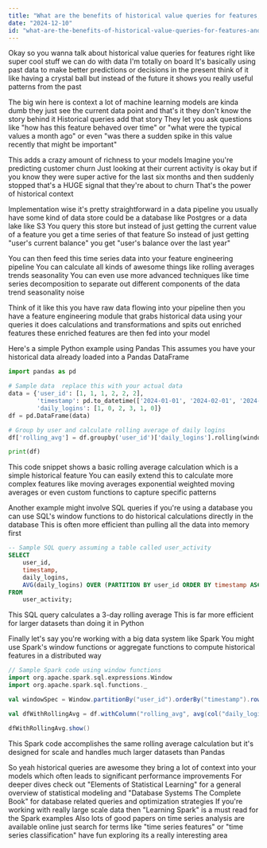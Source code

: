 ```yaml
---
title: "What are the benefits of historical value queries for features, and how are they implemented in pipelines?"
date: "2024-12-10"
id: "what-are-the-benefits-of-historical-value-queries-for-features-and-how-are-they-implemented-in-pipelines"
---
```


Okay so you wanna talk about historical value queries for features right  like super cool stuff we can do with data  I'm totally on board  It's basically using past data to make better predictions or decisions in the present  think of it like having a crystal ball but instead of the future it shows you really useful patterns from the past

The big win here is context  a lot of machine learning models are kinda dumb they just see the current data point and that's it  they don't know the story behind it  Historical queries add that story  They let you ask questions like "how has this feature behaved over time" or "what were the typical values a month ago" or even "was there a sudden spike in this value recently that might be important"


This adds a crazy amount of richness to your models  Imagine you're predicting customer churn  Just looking at their current activity is okay but if you know they were super active for the last six months and then suddenly stopped that's a HUGE signal that they're about to churn  That's the power of historical context


Implementation wise it's pretty straightforward in a data pipeline you usually have some kind of data store  could be a database like Postgres or a data lake like S3  You query this store  but instead of just getting the current value of a feature you get a time series of that feature  So instead of just getting "user's current balance" you get "user's balance over the last year"


You can then feed this time series data into your feature engineering pipeline  You can calculate all kinds of awesome things like rolling averages trends seasonality  You can even use more advanced techniques like time series decomposition to separate out different components of the data trend seasonality noise


Think of it like this you have raw data flowing into your pipeline  then you have a feature engineering module that grabs historical data using your queries  it does calculations and transformations and spits out enriched features  these enriched features are then fed into your model


Here's a simple Python example using Pandas  This assumes you have your historical data already loaded into a Pandas DataFrame


```python
import pandas as pd

# Sample data  replace this with your actual data
data = {'user_id': [1, 1, 1, 2, 2, 2],
        'timestamp': pd.to_datetime(['2024-01-01', '2024-02-01', '2024-03-01', '2024-01-15', '2024-02-15', '2024-03-15']),
        'daily_logins': [1, 0, 2, 3, 1, 0]}
df = pd.DataFrame(data)

# Group by user and calculate rolling average of daily logins
df['rolling_avg'] = df.groupby('user_id')['daily_logins'].rolling(window=2, min_periods=1).mean().reset_index(0, drop=True)

print(df)

```

This code snippet shows a basic rolling average calculation which is a simple historical feature  You can easily extend this to calculate more complex features like moving averages exponential weighted moving averages or even custom functions to capture specific patterns


Another example might involve SQL queries  if you're using a database you can use SQL's window functions to do historical calculations directly in the database  This is often more efficient than pulling all the data into memory first


```sql
-- Sample SQL query assuming a table called user_activity
SELECT
    user_id,
    timestamp,
    daily_logins,
    AVG(daily_logins) OVER (PARTITION BY user_id ORDER BY timestamp ASC ROWS BETWEEN 2 PRECEDING AND CURRENT ROW) as rolling_avg_3
FROM
    user_activity;
```

This SQL query calculates a 3-day rolling average  This is far more efficient for larger datasets than doing it in Python


Finally let's say you're working with a big data system like Spark  You might use Spark's window functions or aggregate functions to compute historical features in a distributed way


```scala
// Sample Spark code using window functions
import org.apache.spark.sql.expressions.Window
import org.apache.spark.sql.functions._

val windowSpec = Window.partitionBy("user_id").orderBy("timestamp").rowsBetween(-2, 0)

val dfWithRollingAvg = df.withColumn("rolling_avg", avg(col("daily_logins")).over(windowSpec))

dfWithRollingAvg.show()
```

This Spark code accomplishes the same rolling average calculation  but it's designed for scale and handles much larger datasets than Pandas


So yeah historical queries are awesome  they bring a lot of context into your models which often leads to significant performance improvements  For deeper dives  check out  "Elements of Statistical Learning" for a general overview of statistical modeling  and  "Database Systems The Complete Book" for database related queries and optimization strategies  If you're working with really large scale data then  "Learning Spark" is a must read for the Spark examples  Also  lots of good papers on time series analysis are available online just search for terms like "time series features" or "time series classification"  have fun exploring  its a really interesting area
